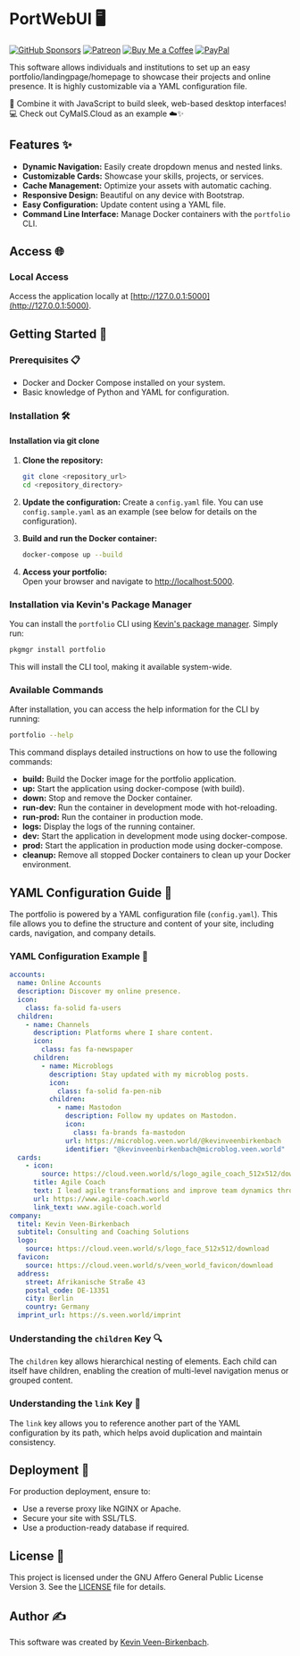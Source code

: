 # PortWebUI 🖥️

[![GitHub Sponsors](https://img.shields.io/badge/Sponsor-GitHub%20Sponsors-blue?logo=github)](https://github.com/sponsors/kevinveenbirkenbach) [![Patreon](https://img.shields.io/badge/Support-Patreon-orange?logo=patreon)](https://www.patreon.com/c/kevinveenbirkenbach) [![Buy Me a Coffee](https://img.shields.io/badge/Buy%20me%20a%20Coffee-Funding-yellow?logo=buymeacoffee)](https://buymeacoffee.com/kevinveenbirkenbach) [![PayPal](https://img.shields.io/badge/Donate-PayPal-blue?logo=paypal)](https://s.veen.world/paypaldonate)

This software allows individuals and institutions to set up an easy portfolio/landingpage/homepage to showcase their projects and online presence. It is highly customizable via a YAML configuration file.

🚀 Combine it with JavaScript to build sleek, web-based desktop interfaces! 💻 Check out CyMaIS.Cloud as an example ☁️✨

## Features ✨

- **Dynamic Navigation:** Easily create dropdown menus and nested links.
- **Customizable Cards:** Showcase your skills, projects, or services.
- **Cache Management:** Optimize your assets with automatic caching.
- **Responsive Design:** Beautiful on any device with Bootstrap.
- **Easy Configuration:** Update content using a YAML file.
- **Command Line Interface:** Manage Docker containers with the `portfolio` CLI.

## Access 🌐

### Local Access
Access the application locally at [http://127.0.0.1:5000](http://127.0.0.1:5000).

## Getting Started 🏁

### Prerequisites 📋

- Docker and Docker Compose installed on your system.
- Basic knowledge of Python and YAML for configuration.

### Installation 🛠️

#### Installation via git clone

1. **Clone the repository:**
   ```bash
   git clone <repository_url>
   cd <repository_directory>
   ```

2. **Update the configuration:**
   Create a `config.yaml` file. You can use `config.sample.yaml` as an example (see below for details on the configuration).

3. **Build and run the Docker container:**
   ```bash
   docker-compose up --build
   ```

4. **Access your portfolio:**  
   Open your browser and navigate to [http://localhost:5000](http://localhost:5000).

### Installation via Kevin's Package Manager

You can install the `portfolio` CLI using [Kevin's package manager](https://github.com/kevinveenbirkenbach/package-manager). Simply run:

```bash
pkgmgr install portfolio
```

This will install the CLI tool, making it available system-wide.

### Available Commands

After installation, you can access the help information for the CLI by running:

```bash
portfolio --help
```

This command displays detailed instructions on how to use the following commands:

- **build:** Build the Docker image for the portfolio application.
- **up:** Start the application using docker-compose (with build).
- **down:** Stop and remove the Docker container.
- **run-dev:** Run the container in development mode with hot-reloading.
- **run-prod:** Run the container in production mode.
- **logs:** Display the logs of the running container.
- **dev:** Start the application in development mode using docker-compose.
- **prod:** Start the application in production mode using docker-compose.
- **cleanup:** Remove all stopped Docker containers to clean up your Docker environment.

## YAML Configuration Guide 🔧

The portfolio is powered by a YAML configuration file (`config.yaml`). This file allows you to define the structure and content of your site, including cards, navigation, and company details.

### YAML Configuration Example 📄

```yaml
accounts:
  name: Online Accounts
  description: Discover my online presence.
  icon:
    class: fa-solid fa-users
  children:
    - name: Channels
      description: Platforms where I share content.
      icon:
        class: fas fa-newspaper
      children:
        - name: Microblogs
          description: Stay updated with my microblog posts.
          icon:
            class: fa-solid fa-pen-nib
          children:
            - name: Mastodon
              description: Follow my updates on Mastodon.
              icon:
                class: fa-brands fa-mastodon
              url: https://microblog.veen.world/@kevinveenbirkenbach
              identifier: "@kevinveenbirkenbach@microblog.veen.world"
  cards:
    - icon:
        source: https://cloud.veen.world/s/logo_agile_coach_512x512/download
      title: Agile Coach
      text: I lead agile transformations and improve team dynamics through Scrum and Agile Coaching.
      url: https://www.agile-coach.world
      link_text: www.agile-coach.world
company:
  titel: Kevin Veen-Birkenbach
  subtitel: Consulting and Coaching Solutions
  logo:
    source: https://cloud.veen.world/s/logo_face_512x512/download
  favicon:
    source: https://cloud.veen.world/s/veen_world_favicon/download
  address:
    street: Afrikanische Straße 43
    postal_code: DE-13351
    city: Berlin
    country: Germany
  imprint_url: https://s.veen.world/imprint
```

### Understanding the `children` Key 🔍

The `children` key allows hierarchical nesting of elements. Each child can itself have children, enabling the creation of multi-level navigation menus or grouped content.

### Understanding the `link` Key 🔗

The `link` key allows you to reference another part of the YAML configuration by its path, which helps avoid duplication and maintain consistency.

## Deployment 🚢

For production deployment, ensure to:

- Use a reverse proxy like NGINX or Apache.
- Secure your site with SSL/TLS.
- Use a production-ready database if required.

## License 📜

This project is licensed under the GNU Affero General Public License Version 3. See the [LICENSE](./LICENSE) file for details.

## Author ✍️

This software was created by [Kevin Veen-Birkenbach](https://www.veen.world/).
